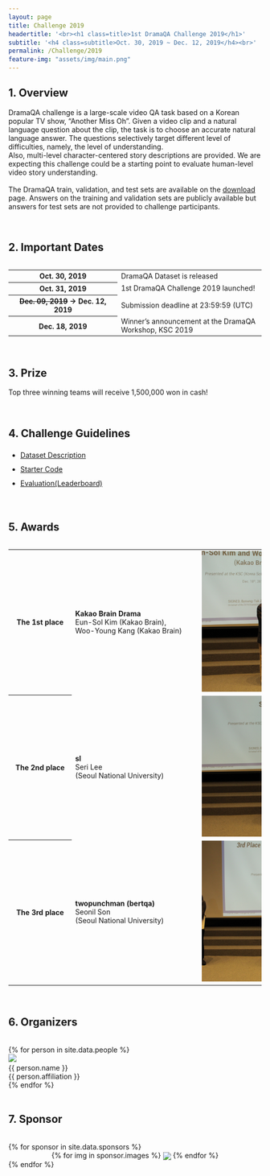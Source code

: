 ```yaml
---
layout: page
title: Challenge 2019
headertitle: '<br><h1 class=title>1st DramaQA Challenge 2019</h1>'
subtitle: '<h4 class=subtitle>Oct. 30, 2019 ~ Dec. 12, 2019</h4><br>'
permalink: /Challenge/2019
feature-img: "assets/img/main.png"
---
```


<link rel="stylesheet" href="/assets/css/member.css">
<link rel="stylesheet" href="/assets/css/sponsor.css">


<div class="challenge content-container">
  <div class = "content-subcontainer">
    <h2 class = "content-subtitle">
      1. Overview
    </h2>
    <p class="content-item">
      DramaQA challenge is a large-scale video QA task based on a Korean popular TV show, “Another Miss Oh”. Given a video clip and a natural language question about the clip, the task is to choose an accurate natural language answer. The questions selectively target different level of difficulties, namely, the level of understanding. 
      <br />
      Also, multi-level character-centered story descriptions are provided. We are expecting this challenge could be a starting point to evaluate human-level video story understanding.
      <br /><br />
      The DramaQA train, validation, and test sets are available on the <a id="link" href="/Download ">download</a> page. Answers on the training and validation sets are publicly available but answers for test sets are not provided to challenge participants.
    </p>
  </div> <br />

  <div class = "content-subcontainer">
    <h2 class = "content-subtitle">
      2. Important Dates
    </h2>
    <div style="overflow-x: auto">
     <table style="border-collapse: collapse; border-spacing: 0; width: 100%;">
        <tr>
          <th style="width: 15em">Oct. 30, 2019</th>
          <td style="width: 20em">DramaQA Dataset is released</td>
        </tr>
        <tr>
          <th>Oct. 31, 2019</th>
          <td>1st DramaQA Challenge 2019 launched!</td>
        </tr>
        <tr>
          <th><del>Dec. 09, 2019</del> &rarr; Dec. 12, 2019</th>
          <td>Submission deadline at 23:59:59 (UTC)</td>
        </tr>
        <tr>
          <th>Dec. 18, 2019</th>
          <td>Winner’s announcement at the DramaQA Workshop, KSC 2019</td>
        </tr>        
      </table>
    </div>
  </div> <br />

  <div class = "content-subcontainer">
    <h2 class = "content-subtitle">
      3. Prize
    </h2>
    <p class="content-item">
      Top three winning teams will receive 1,500,000 won in cash!
    </p>
  </div> <br />

  <div class = "content-subcontainer">
    <h2 class = "content-subtitle">
      4. Challenge Guidelines
    </h2>
    <ul class="content-item" style="line-height:2em">
      <li> <a id="link" href="/Dataset">Dataset Description</a> </li>
      <li> <a id="link" href="https://github.com/skaro94/vtt_challenge_2019">Starter Code</a> </li>
      <li> <a id="link" href="https://evalai.cloudcv.org/web/challenges/challenge-page/467/overview">Evaluation(Leaderboard)</a> </li>
     </ul>
  </div> <br />
  
  <div class="content-subcontainer">
    <h2 class = "content-subtitle">
      5. Awards
    </h2>
    <div style="overflow-x: auto">
        <table style="border-collapse: collapse; border-spacing: 0; width: 1000px;">
            <tr>
              <th style="width: 8em; TEXT-ALIGN: center;">The 1st place</th>
              <td style="width: 17em;"><b>Kakao Brain Drama</b><br>Eun-Sol Kim (Kakao Brain),<br> Woo-Young Kang (Kakao Brain)</td>
              <td><img class="1st" src="/assets/img/challenge/2019_1st.JPG" style="margin:0; padding:0; width: 400px; height: 280px"></td>
            </tr>
            <tr>
              <th style="width: 8em; TEXT-ALIGN: center;">The 2nd place</th>
              <td><b>sl</b><br>Seri Lee<br>(Seoul National University)</td>
              <td><img class="2nd" src="/assets/img/challenge/2019_2nd.JPG" style="margin:0; padding:0; width: 400px; height: 280px"></td>
            </tr>
            <tr>
              <th style="width: 8em; TEXT-ALIGN: center;">The 3rd place</th>
              <td><b>twopunchman (bertqa)</b><br>Seonil Son<br>(Seoul National University)</td>
              <td><img class="3rd" src="/assets/img/challenge/2019_3rd.JPG" style="margin:0; padding:0; width: 400px; height: 280px"></td>
            </tr>        
        </table>
    </div>
  </div> <br />
  
  <div class="content-subcontainer">
    <h2 class = "content-title">
      6. Organizers
    </h2> <br />
    <div class="content-item">
      {% for person in site.data.people %}
        <div class="member">
          <div class="member-profile">
            <img class="member-profile" src="{{person.src}}">
          </div>
          <div class="member-name member-name">
            {{ person.name }}
          </div>
          <div class="member-info member-position">
            {{ person.affiliation }}
          </div>
        </div>
      {% endfor %}
    </div>
  </div> <br />
  
  <div class="content-subcontainer">
    <h2 class = "content-title">
      7. Sponsor
    </h2> <br />
    {% for sponsor in site.data.sponsors %}
    <div class="content-item" style="TEXT-ALIGN: center">
      {% for img in sponsor.images %}
        <img src="{{ img.src }}" style="width:230px; height:auto; padding:0 0; vertical-align: middle;">
      {% endfor %}
    </div>
    {% endfor %}
  </div>
  
</div>
